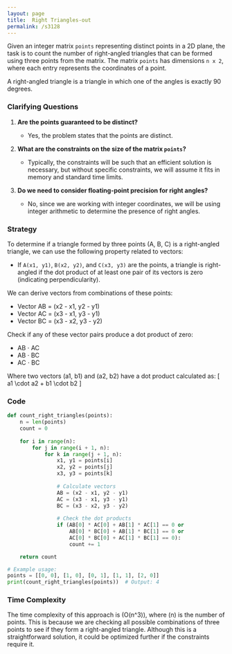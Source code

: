 ```yaml
---
layout: page
title:  Right Triangles-out
permalink: /s3128
---
```


Given an integer matrix `points` representing distinct points in a 2D plane, the task is to count the number of right-angled triangles that can be formed using three points from the matrix. The matrix `points` has dimensions `n x 2`, where each entry represents the coordinates of a point.

A right-angled triangle is a triangle in which one of the angles is exactly 90 degrees.

### Clarifying Questions

1. **Are the points guaranteed to be distinct?**
   - Yes, the problem states that the points are distinct.

2. **What are the constraints on the size of the matrix `points`?**
   - Typically, the constraints will be such that an efficient solution is necessary, but without specific constraints, we will assume it fits in memory and standard time limits.

3. **Do we need to consider floating-point precision for right angles?**
   - No, since we are working with integer coordinates, we will be using integer arithmetic to determine the presence of right angles.

### Strategy

To determine if a triangle formed by three points (A, B, C) is a right-angled triangle, we can use the following property related to vectors:

- If `A(x1, y1)`, `B(x2, y2)`, and `C(x3, y3)` are the points, a triangle is right-angled if the dot product of at least one pair of its vectors is zero (indicating perpendicularity).

We can derive vectors from combinations of these points:
- Vector AB = (x2 - x1, y2 - y1)
- Vector AC = (x3 - x1, y3 - y1)
- Vector BC = (x3 - x2, y3 - y2)

Check if any of these vector pairs produce a dot product of zero:
- AB ⋅ AC
- AB ⋅ BC
- AC ⋅ BC

Where two vectors (a1, b1) and (a2, b2) have a dot product calculated as:
\[ a1 \cdot a2 + b1 \cdot b2 \]

### Code

```python
def count_right_triangles(points):
    n = len(points)
    count = 0
    
    for i in range(n):
        for j in range(i + 1, n):
            for k in range(j + 1, n):
                x1, y1 = points[i]
                x2, y2 = points[j]
                x3, y3 = points[k]
                
                # Calculate vectors
                AB = (x2 - x1, y2 - y1)
                AC = (x3 - x1, y3 - y1)
                BC = (x3 - x2, y3 - y2)
                
                # Check the dot products
                if (AB[0] * AC[0] + AB[1] * AC[1] == 0 or
                    AB[0] * BC[0] + AB[1] * BC[1] == 0 or
                    AC[0] * BC[0] + AC[1] * BC[1] == 0):
                    count += 1

    return count

# Example usage:
points = [[0, 0], [1, 0], [0, 1], [1, 1], [2, 0]]
print(count_right_triangles(points))  # Output: 4
```

### Time Complexity

The time complexity of this approach is \(O(n^3)\), where \(n\) is the number of points. This is because we are checking all possible combinations of three points to see if they form a right-angled triangle. Although this is a straightforward solution, it could be optimized further if the constraints require it.